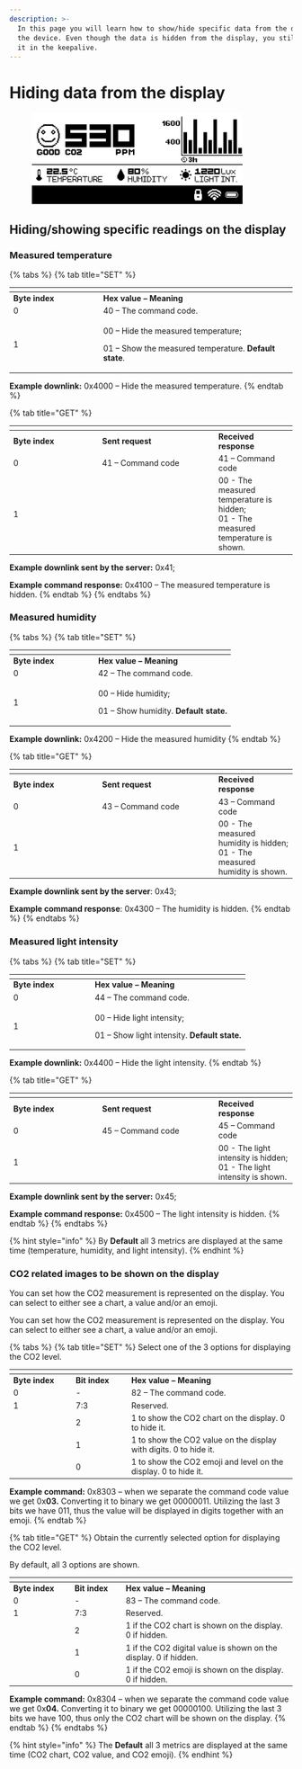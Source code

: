 ```yaml
---
description: >-
  In this page you will learn how to show/hide specific data from the display of
  the device. Even though the data is hidden from the display, you still receive
  it in the keepalive.
---
```


# Hiding data from the display

<figure><img src="../../../.gitbook/assets/1 (1).png" alt="" width="375"><figcaption></figcaption></figure>

## **Hiding/showing specific readings on the display**

### Measured temperature



{% tabs %}
{% tab title="SET" %}
<table data-header-hidden><thead><tr><th width="146"></th><th></th></tr></thead><tbody><tr><td><strong>Byte index</strong></td><td><strong>Hex value – Meaning</strong></td></tr><tr><td>0</td><td>40 – The command code.</td></tr><tr><td>1</td><td><p>00 – Hide the measured temperature;</p><p>01 – Show the measured temperature. <strong>Default state</strong>.</p></td></tr></tbody></table>

**Example downlink:** 0x4000 – Hide the measured temperature.
{% endtab %}

{% tab title="GET" %}
<table data-header-hidden><thead><tr><th width="143.99999999999997"></th><th width="193"></th><th></th></tr></thead><tbody><tr><td><strong>Byte index</strong></td><td><strong>Sent request</strong></td><td><strong>Received response</strong></td></tr><tr><td>0</td><td>41 – Command code</td><td>41 – Command code</td></tr><tr><td>1</td><td> </td><td>00 - The measured temperature is hidden;<br>01 - The measured temperature is shown.</td></tr></tbody></table>

**Example downlink sent by the server:** 0x41;

**Example command response:** 0x4100 – The measured temperature is hidden.
{% endtab %}
{% endtabs %}

### Measured humidity

{% tabs %}
{% tab title="SET" %}
<table data-header-hidden><thead><tr><th width="137"></th><th></th></tr></thead><tbody><tr><td><strong>Byte index</strong></td><td><strong>Hex value – Meaning</strong></td></tr><tr><td>0</td><td>42 – The command code.</td></tr><tr><td>1</td><td><p>00 – Hide humidity;</p><p>01 – Show humidity. <strong>Default state.</strong></p></td></tr></tbody></table>

**Example downlink:** 0x4200 – Hide the measured humidity
{% endtab %}

{% tab title="GET" %}
<table data-header-hidden><thead><tr><th width="143.99999999999997"></th><th width="193"></th><th></th></tr></thead><tbody><tr><td><strong>Byte index</strong></td><td><strong>Sent request</strong></td><td><strong>Received response</strong></td></tr><tr><td>0</td><td>43 – Command code</td><td>43 – Command code</td></tr><tr><td>1</td><td> </td><td>00 - The measured humidity is hidden;<br>01 - The measured humidity is shown.</td></tr></tbody></table>

**Example downlink sent by the server**: 0x43;

**Example command response**: 0x4300 – The humidity is hidden.
{% endtab %}
{% endtabs %}

### Measured light intensity

{% tabs %}
{% tab title="SET" %}
<table data-header-hidden><thead><tr><th width="131"></th><th></th></tr></thead><tbody><tr><td><strong>Byte index</strong></td><td><strong>Hex value – Meaning</strong></td></tr><tr><td>0</td><td>44 – The command code.</td></tr><tr><td>1</td><td><p>00 – Hide light intensity;</p><p>01 – Show light intensity. <strong>Default state.</strong></p></td></tr></tbody></table>

**Example downlink:** 0x4400 – Hide the light intensity.
{% endtab %}

{% tab title="GET" %}
<table data-header-hidden><thead><tr><th width="143.99999999999997"></th><th width="193"></th><th></th></tr></thead><tbody><tr><td><strong>Byte index</strong></td><td><strong>Sent request</strong></td><td><strong>Received response</strong></td></tr><tr><td>0</td><td>45 – Command code</td><td>45 – Command code</td></tr><tr><td>1</td><td> </td><td>00 - The light intensity is hidden;<br>01 - The light intensity is shown.</td></tr></tbody></table>

**Example downlink sent by the server:** 0x45;

**Example command response:** 0x4500 – The light intensity is hidden.
{% endtab %}
{% endtabs %}

{% hint style="info" %}
By **Default** all 3 metrics are displayed at the same time (temperature, humidity, and light intensity).
{% endhint %}

### CO2 related images to be shown on the display

You can set how the CO2 measurement is represented on the display. You can select to either see a chart, a value and/or an emoji.

You can set how the CO2 measurement is represented on the display. You can select to either see a chart, a value and/or an emoji.

{% tabs %}
{% tab title="SET" %}
Select one of the 3 options for displaying the CO2 level.

<table data-header-hidden><thead><tr><th width="97"></th><th width="85"></th><th></th></tr></thead><tbody><tr><td><strong>Byte index</strong></td><td><strong>Bit index</strong></td><td><strong>Hex value – Meaning</strong></td></tr><tr><td>0</td><td>-</td><td>82 – The command code.</td></tr><tr><td>1</td><td>7:3</td><td>Reserved.</td></tr><tr><td></td><td>2</td><td>1 to show the CO2 chart on the display. 0 to hide it.</td></tr><tr><td></td><td>1</td><td>1 to show the CO2 value on the display with digits. 0 to hide it.</td></tr><tr><td></td><td>0</td><td>1 to show the CO2 emoji and level on the display. 0 to hide it.</td></tr></tbody></table>

**Example command:** 0x8303 – when we separate the command code value we get 0x**03.** Converting it to binary we get 00000011. Utilizing the last 3 bits we have 011, thus the value will be displayed in digits together with an emoji.
{% endtab %}

{% tab title="GET" %}
Obtain the currently selected option for displaying the CO2 level.

By default, all 3 options are shown.

<table data-header-hidden><thead><tr><th width="95"></th><th width="77"></th><th></th></tr></thead><tbody><tr><td><strong>Byte index</strong></td><td><strong>Bit index</strong></td><td><strong>Hex value – Meaning</strong></td></tr><tr><td>0</td><td>-</td><td>83 – The command code.</td></tr><tr><td>1</td><td>7:3</td><td>Reserved.</td></tr><tr><td></td><td>2</td><td>1 if the CO2 chart is shown on the display. 0 if hidden.</td></tr><tr><td></td><td>1</td><td>1 if the CO2 digital value is shown on the display. 0 if hidden.</td></tr><tr><td></td><td>0</td><td>1 if the CO2 emoji is shown on the display. 0 if hidden.</td></tr></tbody></table>

**Example command:** 0x8304 – when we separate the command code value we get 0x**04.** Converting it to binary we get 00000100. Utilizing the last 3 bits we have 100, thus only the CO2 chart will be shown on the display.
{% endtab %}
{% endtabs %}

{% hint style="info" %}
The **Default** all 3 metrics are displayed at the same time (CO2 chart, CO2 value, and CO2 emoji).
{% endhint %}

